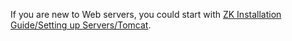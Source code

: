 If you are new to Web servers, you could start with [ZK Installation Guide/Setting up Servers/Tomcat](/zk_installation_guide/tomcat).
